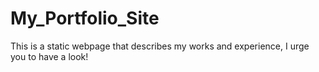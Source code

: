 # My_Portfolio_Site
This is a static webpage that describes my works and experience, I urge you to have a look!
